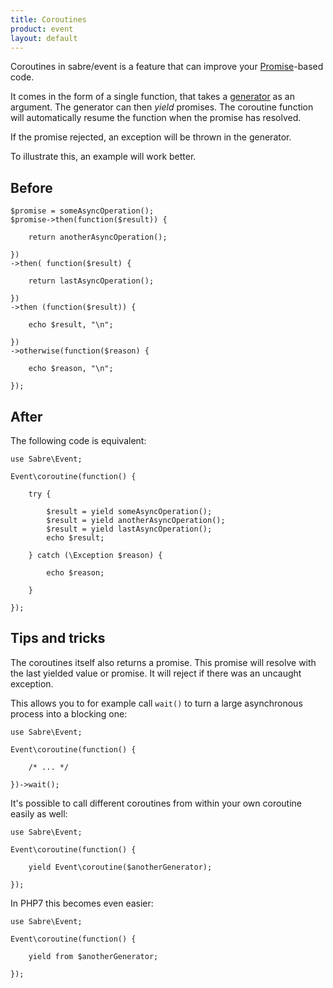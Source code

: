 ```yaml
---
title: Coroutines
product: event
layout: default
---
```


Coroutines in sabre/event is a feature that can improve your [Promise][1]-based
code.

It comes in the form of a single function, that takes a [generator][2] as an
argument. The generator can then _yield_ promises. The coroutine function will
automatically resume the function when the promise has resolved.

If the promise rejected, an exception will be thrown in the generator.

To illustrate this, an example will work better.

Before
------

    $promise = someAsyncOperation();
    $promise->then(function($result)) {

        return anotherAsyncOperation();

    })
    ->then( function($result) {

        return lastAsyncOperation();

    })
    ->then (function($result)) {

        echo $result, "\n";

    })
    ->otherwise(function($reason) {

        echo $reason, "\n";

    });


After
-----

The following code is equivalent:


    use Sabre\Event;

    Event\coroutine(function() {

        try {

            $result = yield someAsyncOperation();
            $result = yield anotherAsyncOperation();
            $result = yield lastAsyncOperation();
            echo $result;

        } catch (\Exception $reason) {

            echo $reason;

        }

    });


Tips and tricks
---------------

The coroutines itself also returns a promise. This promise will resolve with
the last yielded value or promise. It will reject if there was an uncaught
exception.

This allows you to for example call `wait()` to turn a large asynchronous
process into a blocking one:

    use Sabre\Event;

    Event\coroutine(function() {

        /* ... */

    })->wait();


It's possible to call different coroutines from within your own coroutine
easily as well:


    use Sabre\Event;

    Event\coroutine(function() {

        yield Event\coroutine($anotherGenerator);

    });

In PHP7 this becomes even easier:

    use Sabre\Event;

    Event\coroutine(function() {

        yield from $anotherGenerator;

    });


[1]: /event/promise/
[2]: http://php.net/manual/en/language.generators.overview.php
